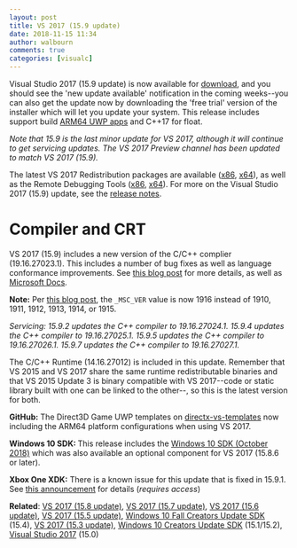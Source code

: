 ```yaml
---
layout: post
title: VS 2017 (15.9 update)
date: 2018-11-15 11:34
author: walbourn
comments: true
categories: [visualc]
---
```

Visual Studio 2017 (15.9 update) is now available for <a href="https://www.visualstudio.com/downloads/">download</a>, and you should see the 'new update available' notification in the coming weeks--you can also get the update now by downloading the 'free trial' version of the installer which will let you update your system. This release includes support build <a href="https://blogs.msdn.microsoft.com/visualstudio/2018/10/04/visual-studio-2017-version-15-9-preview-3/">ARM64 UWP apps</a> and C++17 <code><charconv></code> for float.
<!--more-->

<em>Note that 15.9 is the last minor update for VS 2017, although it will continue to get servicing updates. The VS 2017 Preview channel has been updated to match VS 2017 (15.9).</em>

The latest VS 2017 Redistribution packages are available (<a href="https://aka.ms/vs/15/release/VC_redist.x86.exe">x86</a>, <a href="https://aka.ms/vs/15/release/VC_redist.x64.exe">x64</a>), as well as the Remote Debugging Tools (<a href="https://aka.ms/vs/15/release/RemoteTools.x86ret.enu.exe">x86</a>, <a href="https://aka.ms/vs/15/release/RemoteTools.amd64ret.enu.exe">x64</a>). For more on the Visual Studio 2017 (15.9) update, see the <a href="https://docs.microsoft.com/en-us/visualstudio/releasenotes/vs2017-relnotes">release notes</a>.
<h1>Compiler and CRT</h1>
VS 2017 (15.9) includes a new version of the C/C++ complier (19.16.27023.1). This includes a number of bug fixes as well as language conformance improvements. See <a href="https://blogs.msdn.microsoft.com/vcblog/2018/11/07/use-the-official-range-v3-with-msvc-2017-version-15-9/">this blog post</a> for more details, as well as <a href="https://docs.microsoft.com/en-us/cpp/cpp-conformance-improvements-2017?view=vs-2017#update_159">Microsoft Docs</a>.

<strong>Note:</strong> Per <a href="https://blogs.msdn.microsoft.com/vcblog/2016/10/05/visual-c-compiler-version/">this blog post</a>, the ``_MSC_VER`` value is now 1916 instead of 1910, 1911, 1912, 1913, 1914, or 1915.

<em>Servicing: 15.9.2 updates the C++ compiler to 19.16.27024.1. 15.9.4 updates the C++ compiler to 19.16.27025.1. 15.9.5 updates the C++ compiler to 19.16.27026.1. 15.9.7 updates the C++ compiler to 19.16.27027.1.</em>

The C/C++ Runtime (14.16.27012) is included in this update. Remember that VS 2015 and VS 2017 share the same runtime redistributable binaries and that VS 2015 Update 3 is binary compatible with VS 2017--code or static library built with one can be linked to the other--, so this is the latest version for both.

<strong>GitHub:</strong> The Direct3D Game UWP templates on <a href="https://github.com/walbourn/directx-vs-templates/releases">directx-vs-templates</a> now including the ARM64 platform configurations when using VS 2017.

<strong>Windows 10 SDK: </strong>This release includes the <a href="https://walbourn.github.io/windows-10-october-2018-update/">Windows 10 SDK (October 2018)</a> which was also available an optional component for VS 2017 (15.8.6 or later).

<strong>Xbox One XDK:</strong> There is a known issue for this update that is fixed in 15.9.1. See <a href="https://forums.xboxlive.com/articles/85537/xbox-one-xdk-support-for-visual-studio-2017-update.html">this announcement</a> for details (<em>requires access</em>)

<strong>Related</strong>: <a href="https://walbourn.github.io/vs-2017-15-8-update/">VS 2017 (15.8 update)</a>, <a href="https://walbourn.github.io/vs-2017-15-7-update/
">VS 2017 (15.7 update)</a>, <a href="https://walbourn.github.io/vs-2017-15-6-update/">VS 2017 (15.6 update)</a>, <a href="https://walbourn.github.io/vs-2017-15-5-update/">VS 2017 (15.5 update)</a>, <a href="https://walbourn.github.io/windows-10-fall-creators-update-sdk/">Windows 10 Fall Creators Update SDK</a> (15.4), <a href="https://walbourn.github.io/visual-studio-2017-15-3-update/">VS 2017 (15.3 update)</a>, <a href="https://walbourn.github.io/windows-10-creators-update-sdk/">Windows 10 Creators Update SDK</a> (15.1/15.2), <a href="https://walbourn.github.io/visual-studio-2017/">Visual Studio 2017</a> (15.0)
